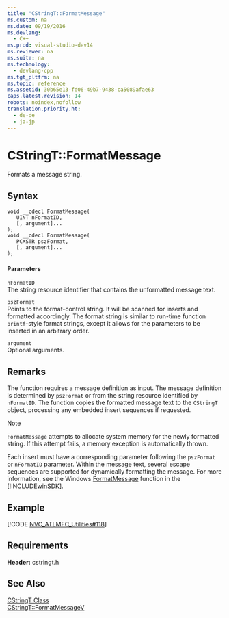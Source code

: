 ```yaml
---
title: "CStringT::FormatMessage"
ms.custom: na
ms.date: 09/19/2016
ms.devlang: 
  - C++
ms.prod: visual-studio-dev14
ms.reviewer: na
ms.suite: na
ms.technology: 
  - devlang-cpp
ms.tgt_pltfrm: na
ms.topic: reference
ms.assetid: 30b65e13-fd06-49b7-9438-ca5089afae63
caps.latest.revision: 14
robots: noindex,nofollow
translation.priority.ht: 
  - de-de
  - ja-jp
---
```

# CStringT::FormatMessage
Formats a message string.  
  
## Syntax  
  
```  
void __cdecl FormatMessage(  
   UINT nFormatID,  
   [, argument]...  
);  
void __cdecl FormatMessage(  
   PCXSTR pszFormat,  
   [, argument]...  
);  
```  
  
#### Parameters  
 `nFormatID`  
 The string resource identifier that contains the unformatted message text.  
  
 `pszFormat`  
 Points to the format-control string. It will be scanned for inserts and formatted accordingly. The format string is similar to run-time function `printf`-style format strings, except it allows for the parameters to be inserted in an arbitrary order.  
  
 `argument`  
 Optional arguments.  
  
## Remarks  
 The function requires a message definition as input. The message definition is determined by `pszFormat` or from the string resource identified by `nFormatID`. The function copies the formatted message text to the `CStringT` object, processing any embedded insert sequences if requested.  
  
> [!NOTE]
>  `FormatMessage` attempts to allocate system memory for the newly formatted string. If this attempt fails, a memory exception is automatically thrown.  
  
 Each insert must have a corresponding parameter following the `pszFormat` or `nFormatID` parameter. Within the message text, several escape sequences are supported for dynamically formatting the message. For more information, see the Windows [FormatMessage](http://msdn.microsoft.com/library/windows/desktop/ms679351) function in the [!INCLUDE[winSDK](../vs140/includes/winSDK_md.md)].  
  
## Example  
 [!CODE [NVC_ATLMFC_Utilities#118](../CodeSnippet/VS_Snippets_Cpp/NVC_ATLMFC_Utilities#118)]  
  
## Requirements  
 **Header:** cstringt.h  
  
## See Also  
 [CStringT Class](../vs140/CStringT-Class.md)   
 [CStringT::FormatMessageV](../vs140/CStringT--FormatMessageV.md)